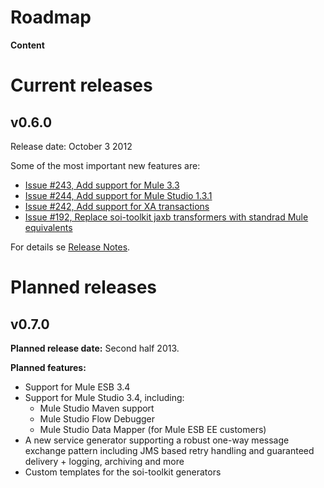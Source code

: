 # Roadmap #

**Content**


# Current releases #

## v0.6.0 ##

Release date: October 3 2012

Some of the most important new features are:

  * [Issue #243, Add support for Mule 3.3](http://code.google.com/p/soi-toolkit/issues/detail?id=243)
  * [Issue #244, Add support for Mule Studio 1.3.1](http://code.google.com/p/soi-toolkit/issues/detail?id=244)
  * [Issue #242, Add support for XA transactions](http://code.google.com/p/soi-toolkit/issues/detail?id=242)
  * [Issue #192, Replace soi-toolkit jaxb transformers with standrad Mule equivalents](http://code.google.com/p/soi-toolkit/issues/detail?id=192)

For details se [Release Notes](ReleaseNotes#soi-toolkit_v0.6.0.md).

# Planned releases #

## v0.7.0 ##

**Planned release date:** Second half 2013.

**Planned features:**

  * Support for Mule ESB 3.4
  * Support for Mule Studio 3.4, including:
    * Mule Studio Maven support
    * Mule Studio Flow Debugger
    * Mule Studio Data Mapper (for Mule ESB EE customers)
  * A new service generator supporting a robust one-way message exchange pattern including JMS based retry handling and guaranteed delivery + logging, archiving and more
  * Custom templates for the soi-toolkit generators